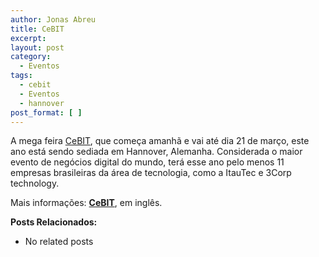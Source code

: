 ```yaml
---
author: Jonas Abreu
title: CeBIT
excerpt:
layout: post
category:
  - Eventos
tags:
  - cebit
  - Eventos
  - hannover
post_format: [ ]
---
```

A mega feira [CeBIT][1], que começa amanhã e vai até dia 21 de março, este ano está sendo sediada em Hannover, Alemanha. Considerada o maior evento de negócios digital do mundo, terá esse ano pelo menos 11 empresas brasileiras da área de tecnologia, como a ItauTec e 3Corp technology.

Mais informações: **[CeBIT][1]**, em inglês.

**Posts Relacionados:** 
*   No related posts












 [1]: http://www.cebit.de





